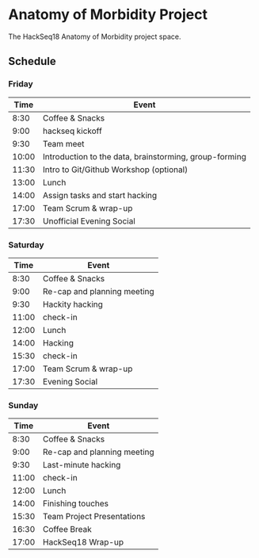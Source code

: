 # Anatomy of Morbidity Project

The HackSeq18 Anatomy of Morbidity project space.

## Schedule

### Friday

| Time  | Event            |
| ----- | ---------------- |
| 8:30  | Coffee & Snacks  |
| 9:00  | hackseq kickoff  |
| 9:30  | Team meet        |
| 10:00 | Introduction to the data, brainstorming, group-forming |
| 11:30 | Intro to Git/Github Workshop (optional) |
| 13:00 | Lunch |
| 14:00 | Assign tasks and start hacking |
| 17:00 | Team Scrum & wrap-up |
| 17:30 | Unofficial Evening Social |

### Saturday

| Time  | Event            |
| ----- | ---------------- |
| 8:30  | Coffee & Snacks  |
| 9:00  | Re-cap and planning meeting  |
| 9:30  | Hackity hacking        |
| 11:00 | check-in |
| 12:00 | Lunch |
| 14:00 | Hacking |
| 15:30 | check-in |
| 17:00 | Team Scrum & wrap-up |
| 17:30 | Evening Social |

### Sunday

| Time  | Event            |
| ----- | ---------------- |
| 8:30  | Coffee & Snacks  |
| 9:00  | Re-cap and planning meeting  |
| 9:30  | Last-minute hacking |
| 11:00 | check-in |
| 12:00 | Lunch |
| 14:00 | Finishing touches |
| 15:30 | Team Project Presentations |
| 16:30 | Coffee Break |
| 17:00 | HackSeq18 Wrap-up |

